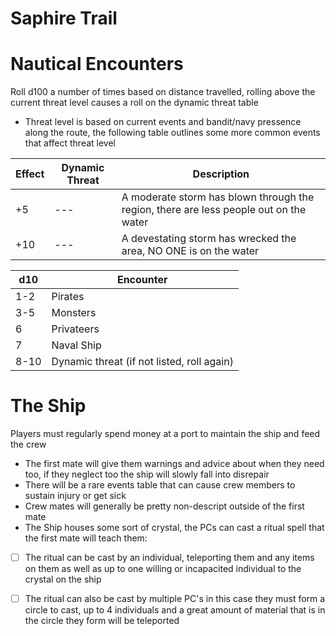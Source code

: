 # Saphire Trail

# Nautical Encounters
Roll d100 a number of times based on distance travelled, rolling above the current threat level causes a roll on the dynamic threat table
* Threat level is based on current events and bandit/navy pressence along the route, the following table outlines some more common events that affect threat level

Effect | Dynamic Threat | Description
------ | ----------- | --------------
+5     |  ---        | A moderate storm has blown through the region, there are less people out on the water
+10    | ---         | A devestating storm has wrecked the area, NO ONE is on the water

d10 | Encounter
--- | ---------
1-2   | Pirates
3-5 | Monsters
6   | Privateers
7   | Naval Ship
8-10 | Dynamic threat (if not listed, roll again)


# The Ship 
Players must regularly spend money at a port to maintain the ship and feed the crew
* The first mate will give them warnings and advice about when they need too, if they neglect too the ship will slowly fall into disrepair
* There will be a rare events table that can cause crew members to sustain injury or get sick
* Crew mates will generally be pretty non-descript outside of the first mate
* The Ship houses some sort of crystal, the PCs can cast a ritual spell that the first mate will teach them:
- [ ] The ritual can be cast by an individual, teleporting them and any items on them as well as up to one willing or incapacited individual to the crystal on the ship
- [ ] The ritual can also be cast by multiple PC's in this case they must form a circle to cast, up to 4 individuals and a great amount of material that is in the circle they form will be teleported


